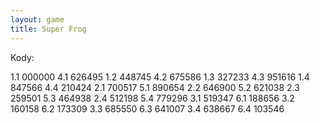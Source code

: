```yaml
---
layout: game
title: Super Frog
---
```


Kody:

1.1 000000          4.1 626495
1.2 448745          4.2 675586
1.3 327233          4.3 951616
1.4 847566          4.4 210424
2.1 700517          5.1 890654
2.2 646900          5.2 621038
2.3 259501          5.3 464938
2.4 512198          5.4 779296
3.1 519347          6.1 188656
3.2 160158          6.2 173309
3.3 685550          6.3 641007
3.4 638667          6.4 103546
